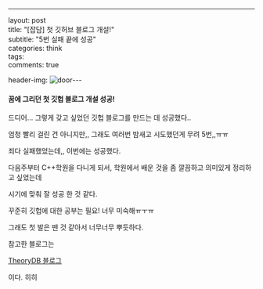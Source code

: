 ---
layout: post  
title: "[잡담] 첫 깃허브 블로그 개설!"  
subtitle: "5번 실패 끝에 성공"  
categories: think  
tags:        
comments: true  

header-img: ![door](/assets/image/open-blog-door.png)
​---  



#### 꿈에 그리던 첫 깃헙 블로그 개설 성공!

드디어... 그렇게 갖고 싶었던 깃헙 블로그를 만드는 데 성공했다..

엄청 빨리 걸린 건 아니지만,, 그래도 여러번 밤새고 시도했던게 무려 5번,,ㅠㅠ

죄다 실패했었는데,, 이번에는 성공했다.



다음주부터 C++학원을 다니게 되서, 학원에서 배운 것을 좀 깔끔하고 의미있게 정리하고 싶었는데

시기에 맞춰 잘 성공 한 것 같다.



꾸준히 깃헙에 대한 공부는 필요! 너무 미숙해ㅠㅜㅠ



그래도 첫 발은 뗀 것 같아서 너무너무 뿌듯하다.



참고한 블로그는

[TheoryDB 블로그](https://theorydb.github.io/envops/2019/05/22/envops-blog-how-to-use-md/)

이다. 히히

